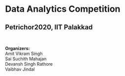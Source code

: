 <h1>Data Analytics Competition</h1>
<h2>Petrichor2020, IIT Palakkad</h2>
<br/>

<b>Organizers:</b>
<br/>Amit Vikram Singh
<br/>Sai Suchith Mahajan
<br/>Devansh Singh Rathore
<br/>Vaibhav Jindal
